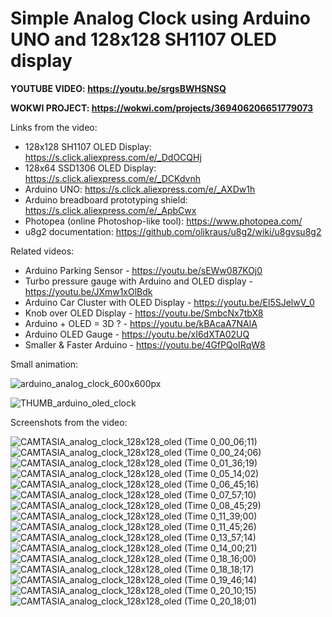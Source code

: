 # Simple Analog Clock using Arduino UNO and 128x128 SH1107 OLED display


**YOUTUBE VIDEO: https://youtu.be/srgsBWHSNSQ**

**WOKWI PROJECT: https://wokwi.com/projects/369406206651779073**


Links from the video:
- 128x128 SH1107 OLED Display: https://s.click.aliexpress.com/e/_DdOCQHj
- 128x64 SSD1306 OLED Display: https://s.click.aliexpress.com/e/_DCKdvnh
- Arduino UNO: https://s.click.aliexpress.com/e/_AXDw1h
- Arduino breadboard prototyping shield: https://s.click.aliexpress.com/e/_ApbCwx
- Photopea (online Photoshop-like tool): https://www.photopea.com/
- u8g2 documentation: https://github.com/olikraus/u8g2/wiki/u8gvsu8g2

Related videos:
- Arduino Parking Sensor - https://youtu.be/sEWw087KOj0
- Turbo pressure gauge with Arduino and OLED display - https://youtu.be/JXmw1xOlBdk
- Arduino Car Cluster with OLED Display - https://youtu.be/El5SJelwV_0
- Knob over OLED Display - https://youtu.be/SmbcNx7tbX8
- Arduino + OLED = 3D ? - https://youtu.be/kBAcaA7NAlA
- Arduino OLED Gauge - https://youtu.be/xI6dXTA02UQ
- Smaller & Faster Arduino - https://youtu.be/4GfPQoIRqW8

Small animation:

![arduino_analog_clock_600x600px](https://github.com/upiir/arduino_oled_clock/assets/117754156/858bdf5a-97a4-4b1f-b58d-be3aaa12957b)



![THUMB_arduino_oled_clock](https://github.com/upiir/arduino_oled_clock/assets/117754156/b6c33066-cae8-42b8-85f3-35f65ae653c8)


Screenshots from the video:


![CAMTASIA_analog_clock_128x128_oled (Time 0_00_06;11)](https://github.com/upiir/arduino_oled_clock/assets/117754156/695911ec-a301-415a-9cc4-7bdf39e12fd4)
![CAMTASIA_analog_clock_128x128_oled (Time 0_00_24;06)](https://github.com/upiir/arduino_oled_clock/assets/117754156/af3d09d1-6ca3-4fe0-bfe7-00b8d2215ae7)
![CAMTASIA_analog_clock_128x128_oled (Time 0_01_36;19)](https://github.com/upiir/arduino_oled_clock/assets/117754156/76e717a8-a5fa-4223-8c43-0c923a0dd7bd)
![CAMTASIA_analog_clock_128x128_oled (Time 0_05_14;02)](https://github.com/upiir/arduino_oled_clock/assets/117754156/1333e0ea-cfd7-43f2-aeef-88657ab019cb)
![CAMTASIA_analog_clock_128x128_oled (Time 0_06_45;16)](https://github.com/upiir/arduino_oled_clock/assets/117754156/cac7806d-65e5-4cc5-8f53-7a77e864d12f)
![CAMTASIA_analog_clock_128x128_oled (Time 0_07_57;10)](https://github.com/upiir/arduino_oled_clock/assets/117754156/1db46722-2b7a-46de-a026-654162040558)
![CAMTASIA_analog_clock_128x128_oled (Time 0_08_45;29)](https://github.com/upiir/arduino_oled_clock/assets/117754156/ee708723-ea2d-4ff1-8a0e-f643e3b1d7e1)
![CAMTASIA_analog_clock_128x128_oled (Time 0_11_39;00)](https://github.com/upiir/arduino_oled_clock/assets/117754156/7d18138b-0c32-4982-9cc5-44bd9cd625eb)
![CAMTASIA_analog_clock_128x128_oled (Time 0_11_45;26)](https://github.com/upiir/arduino_oled_clock/assets/117754156/1968b98e-5b1c-47b9-b233-6d84adb2c5fa)
![CAMTASIA_analog_clock_128x128_oled (Time 0_13_57;14)](https://github.com/upiir/arduino_oled_clock/assets/117754156/157f5dca-1f22-4b56-96f8-0b1b83703a3e)
![CAMTASIA_analog_clock_128x128_oled (Time 0_14_00;21)](https://github.com/upiir/arduino_oled_clock/assets/117754156/476f4ed8-0435-476a-ac33-34bd8be8d2e4)
![CAMTASIA_analog_clock_128x128_oled (Time 0_18_16;00)](https://github.com/upiir/arduino_oled_clock/assets/117754156/0c8b4e31-7fbd-4890-9df1-cb6c9b1086dc)
![CAMTASIA_analog_clock_128x128_oled (Time 0_18_18;17)](https://github.com/upiir/arduino_oled_clock/assets/117754156/3d567ee6-ac9b-4514-9e52-c2bc5d0bbc7f)
![CAMTASIA_analog_clock_128x128_oled (Time 0_19_46;14)](https://github.com/upiir/arduino_oled_clock/assets/117754156/b090f27a-0475-423d-a0d5-2fb14ed3e911)
![CAMTASIA_analog_clock_128x128_oled (Time 0_20_10;15)](https://github.com/upiir/arduino_oled_clock/assets/117754156/b1de0ae7-45bf-4c75-b07d-99435b20e8ae)
![CAMTASIA_analog_clock_128x128_oled (Time 0_20_18;01)](https://github.com/upiir/arduino_oled_clock/assets/117754156/6aa416f4-de3b-498e-809c-0a43a07c950a)
